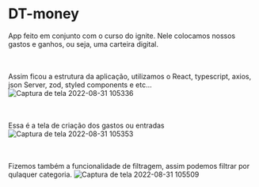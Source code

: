 # DT-money

App feito em conjunto com o curso do ignite. Nele colocamos nossos gastos e ganhos, ou seja, uma carteira digital.
<br/>
<br/>
<br/>

Assim ficou a estrutura da aplicação, utilizamos o React, typescript, axios, json Server, zod, styled components e etc...
![Captura de tela 2022-08-31 105336](https://user-images.githubusercontent.com/92007775/187696598-974c5085-c6e1-4a83-b81f-b3464c647586.png)
<br/>
<br/>
<br/>

Essa é a tela de criação dos gastos ou entradas
![Captura de tela 2022-08-31 105353](https://user-images.githubusercontent.com/92007775/187697430-b38e0a4e-5093-4b94-b566-cc7a17e908c4.png)
<br/>
<br/>
<br/>


Fizemos também a funcionalidade de filtragem, assim podemos filtrar por qulaquer categoria.
![Captura de tela 2022-08-31 105509](https://user-images.githubusercontent.com/92007775/187697602-1075f795-be0b-4214-879b-8a58d3a43974.png)

